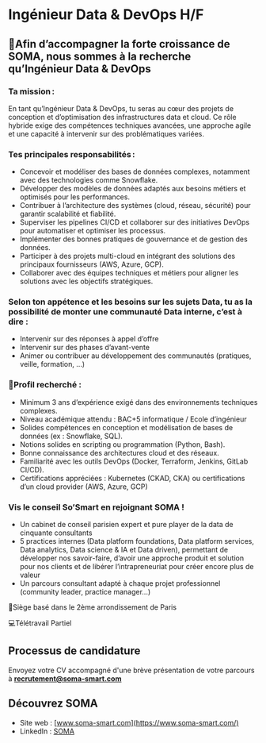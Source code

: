 # Ingénieur Data & DevOps H/F  

## 🚀Afin d’accompagner la forte croissance de SOMA, nous sommes à la recherche qu’Ingénieur Data & DevOps 

### Ta mission : 

En tant qu’Ingénieur Data & DevOps, tu seras au cœur des projets de conception et d’optimisation des infrastructures data et cloud. Ce rôle hybride exige des compétences techniques avancées, une approche agile et une capacité à intervenir sur des problématiques variées. 

### Tes principales responsabilités : 

- Concevoir et modéliser des bases de données complexes, notamment avec des technologies comme Snowflake. 
- Développer des modèles de données adaptés aux besoins métiers et optimisés pour les performances. 
- Contribuer à l’architecture des systèmes (cloud, réseau, sécurité) pour garantir scalabilité et fiabilité. 
- Superviser les pipelines CI/CD et collaborer sur des initiatives DevOps pour automatiser et optimiser les processus. 
- Implémenter des bonnes pratiques de gouvernance et de gestion des données. 
- Participer à des projets multi-cloud en intégrant des solutions des principaux fournisseurs (AWS, Azure, GCP). 
- Collaborer avec des équipes techniques et métiers pour aligner les solutions avec les objectifs stratégiques. 

### Selon ton appétence et les besoins sur les sujets Data, tu as la possibilité de monter une communauté Data interne, c’est à dire :  

- Intervenir sur des réponses à appel d’offre  
- Intervenir sur des phases d’avant-vente  
- Animer ou contribuer au développement des communautés (pratiques, veille, formation, …) 

### 🔎Profil recherché :  

- Minimum 3 ans d’expérience exigé dans des environnements techniques complexes.
- Niveau académique attendu : BAC+5 informatique / Ecole d’ingénieur
- Solides compétences en conception et modélisation de bases de données (ex : Snowflake, SQL).
- Notions solides en scripting ou programmation (Python, Bash).
- Bonne connaissance des architectures cloud et des réseaux.
- Familiarité avec les outils DevOps (Docker, Terraform, Jenkins, GitLab CI/CD).
- Certifications appréciées : Kubernetes (CKAD, CKA) ou certifications d’un cloud provider (AWS, Azure, GCP) 

### Vis le conseil So’Smart en rejoignant SOMA !  

- Un cabinet de conseil parisien expert et pure player de la data de cinquante consultants
- 5 practices internes (Data platform foundations, Data platform services, Data analytics, Data science & IA et Data driven), permettant de développer nos savoir-faire, d’avoir une approche produit et solution pour nos clients et de libérer l’intrapreneuriat pour créer encore plus de valeur
- Un parcours consultant adapté à chaque projet professionnel (community leader, practice manager...)

📌Siège basé dans le 2ème arrondissement de Paris  

💻Télétravail Partiel 

## Processus de candidature
Envoyez votre CV accompagné d'une brève présentation de votre parcours à **recrutement@soma-smart.com**

## Découvrez SOMA
- Site web : [www.soma-smart.com](https://www.soma-smart.com/)
- LinkedIn : [SOMA](https://www.linkedin.com/company/soma-smart/posts/?feedView=all)




  

 

 
